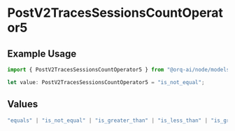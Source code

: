 # PostV2TracesSessionsCountOperator5

## Example Usage

```typescript
import { PostV2TracesSessionsCountOperator5 } from "@orq-ai/node/models/operations";

let value: PostV2TracesSessionsCountOperator5 = "is_not_equal";
```

## Values

```typescript
"equals" | "is_not_equal" | "is_greater_than" | "is_less_than" | "is_greater_than_or_equal_to" | "is_less_than_or_equal_to" | "is_between" | "is_empty" | "is_not_empty"
```